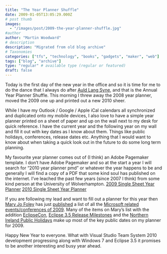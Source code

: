 ```yaml
---
title: "The Year Planner Shuffle"
date: 2009-01-05T13:05:29.000Z
# post thumb
images:
  - "/images/post/2009-the-year-planner-shuffle.jpg"
#author
author: "Martin Woodward"
# description
description: "Migrated from old blog archive"
# Taxonomies
categories: ["tfs", "technology", "books", "gadgets", "maker", "web"]
tags: ["blog", "archive"]
type: "regular" # available type (regular or featured)
draft: false
---
```


[](http://url.ie/11q9) Today is the first day of the new year in the office and so it is time for me to do the dance that I always do after [Auld Lang Syne](http://en.wikipedia.org/wiki/Auld_Lang_Syne), and that is the Annual Year Planner Shuffle. This morning I threw away the 2008 year planner, moved the 2009 one up and printed out a new 2010 sheer.

While I have my Outlook / Google / Apple iCal calendars all synchronized and duplicated onto my mobile devices, I also love to have a simple year planner printed on a sheet of paper and up on the wall next to my desk for quick reference. I have the current year and the following year on my wall and fill it out with key dates as I know about them. Things like public holidays, conferences, release dates etc. Anything that I would want to know about when taking a quick look out in the future to do some long term planning.

My favourite year planner comes out of (I think) an Adobe Pagemaker template. I don’t have Adobe Pagemaker and so at the start a year I will search for “2010 year planner pmd” or whatever the year happens to be and generally I will find a copy of a PDF that some kind soul has published on the internet. I’ve leached the past few years (since 2007 I think) from some kind person at the University of Wolverhampton. [2009 Single Sheet Year Planner](http://url.ie/11q9) [2010 Single Sheet Year Planner](http://url.ie/11q8)

If you are following my lead and want to fill out a planner for this year then [Mary Jo Foley](http://blogs.zdnet.com/microsoft/) has just [published](http://blogs.zdnet.com/microsoft/?p=1785) a list of all the [Microsoft related events/conferences of 2009](http://blogs.zdnet.com/microsoft/?p=1785). Many of the items on Mary’s list with the addition [EclipseCon](http://www.eclipsecon.org/), [Eclipse 3.5 Release Milestones](http://www.eclipse.org/projects/project-plan.php?projectid=eclipse#release_milestones) and the [Northern Ireland Public Holidays](http://www.berr.gov.uk/whatwedo/employment/bank-public-holidays/) make up most of the key public dates on my planner for 2009.

Happy New Year to everyone. What with Visual Studio Team System 2010 development progressing along with Windows 7 and Eclipse 3.5 it promises to be another interesting and busy year ahead.
